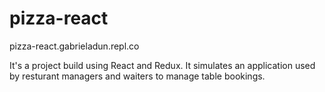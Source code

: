 # pizza-react

pizza-react.gabrieladun.repl.co

It's a project build using React and Redux. It simulates an application used by resturant managers and waiters to manage table bookings.
